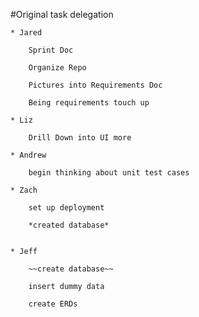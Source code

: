 #Original task delegation

	* Jared
		
		Sprint Doc 
		
		Organize Repo

		Pictures into Requirements Doc

		Being requirements touch up

	* Liz
		
		Drill Down into UI more
	
	* Andrew

		begin thinking about unit test cases

	* Zach
		 
		set up deployment 

		*created database*


	* Jeff
		
		~~create database~~

		insert dummy data

		create ERDs
